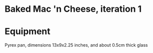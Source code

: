 # Baked Mac 'n Cheese, iteration 1

# Equipment

Pyrex pan, dimensions 13x9x2.25 inches, and about 0.5cm thick glass


